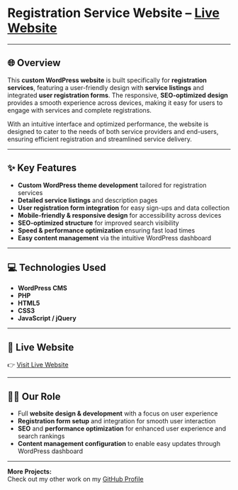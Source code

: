 # Registration Service Website – [Live Website](https://trademarkwinners.com/)
---

## 🌐 Overview  
This **custom WordPress website** is built specifically for **registration services**, featuring a user-friendly design with **service listings** and integrated **user registration forms**. The responsive, **SEO-optimized design** provides a smooth experience across devices, making it easy for users to engage with services and complete registrations.

With an intuitive interface and optimized performance, the website is designed to cater to the needs of both service providers and end-users, ensuring efficient registration and streamlined service delivery.

---

## ✨ Key Features  
-  **Custom WordPress theme development** tailored for registration services  
-  **Detailed service listings** and description pages  
-  **User registration form integration** for easy sign-ups and data collection  
-  **Mobile-friendly & responsive design** for accessibility across devices  
-  **SEO-optimized structure** for improved search visibility  
-  **Speed & performance optimization** ensuring fast load times  
-  **Easy content management** via the intuitive WordPress dashboard  

---

## 💻 Technologies Used  
- **WordPress CMS**  
- **PHP**  
- **HTML5**  
- **CSS3**  
- **JavaScript / jQuery**  

---

## 🔗 Live Website  
👉 [Visit Live Website](https://trademarkwinners.com/)

---

## 👨‍💻 Our Role  
- Full **website design & development** with a focus on user experience  
- **Registration form setup** and integration for smooth user interaction  
- **SEO** and **performance optimization** for enhanced user experience and search rankings  
- **Content management configuration** to enable easy updates through WordPress dashboard  

---

**More Projects:**  
Check out my other work on my [GitHub Profile](https://github.com/saifwp)
